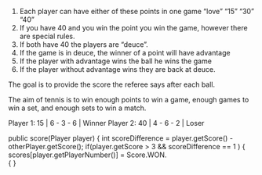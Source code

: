 1. Each player can have either of these points in one game “love” “15” “30” “40”
2. If you have 40 and you win the point you win the game, however there are special rules.
3. If both have 40 the players are “deuce”.
4. If the game is in deuce, the winner of a point will have advantage
5. If the player with advantage wins the ball he wins the game
6. If the player without advantage wins they are back at deuce.

The goal is to provide the score the referee says after each ball.

The aim of tennis is to win enough points to win a game, enough games to win a set, and enough sets to win a match.

Player 1: 15 | 6 - 3 - 6 | Winner
Player 2: 40 | 4 - 6 - 2 | Loser

public score(Player player) {
    int scoreDifference = player.getScore() - otherPlayer.getScore();
    if(player.getScore > 3 && scoreDifference == 1 ) {
        scores[player.getPlayerNumber()] = Score.WON.        
    {
}